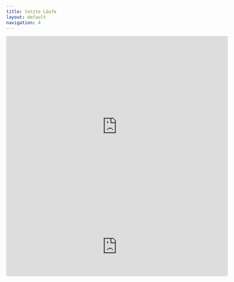 ```yaml
---
title: letzte Läufe
layout: default
navigation: 4
---
```


<p class="text-center">
  <iframe allowtransparency
          frameborder='0'
          height='490'
          scrolling='no'
          src='https://www.strava.com/clubs/313076/latest-rides/4fe8f97bd9bc68508be5c9db3bd08c30bec49786?show_rides=true'
          width='600'>
  </iframe>

  <iframe allowtransparency
          frameborder='0'
          height='160'
          scrolling='no'
          src='https://www.strava.com/clubs/313076/latest-rides/4fe8f97bd9bc68508be5c9db3bd08c30bec49786?show_rides=false'
          width='600'>
  </iframe>
</p>

